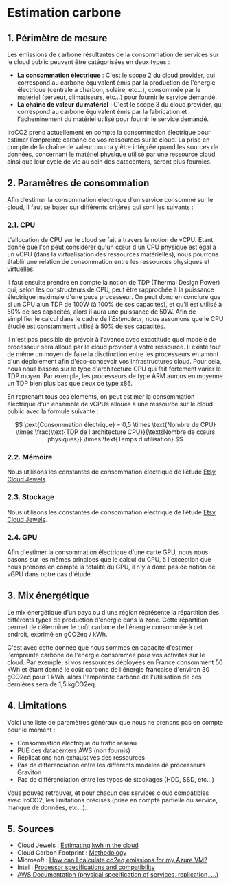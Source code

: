 # Estimation carbone

## 1. Périmètre de mesure 

Les émissions de carbone résultantes de la consommation de services sur le cloud public peuvent être catégorisées en deux types : 

- **La consommation électrique** : C'est le scope 2 du cloud provider,
qui correspond au carbone équivalent émis par la production de l'énergie électrique (centrale à charbon, solaire, etc...),
consommée par le matériel (serveur, climatiseurs, etc...) pour fournir le service demandé.
- **La chaîne de valeur du matériel** : C'est le scope 3 du cloud provider,
qui correspond au carbone équivalent émis par la fabrication et l'acheminement du matériel utilisé pour fournir le service demandé.

IroCO2 prend actuellement en compte la consommation électrique pour estimer l’empreinte carbone de vos ressources sur le cloud.
La prise en compte de la chaîne de valeur pourra y être intégrée quand les sources de données,
concernant le matériel physique utilisé par une ressource cloud ainsi que leur cycle de vie au sein des datacenters,
seront plus fournies.

## 2. Paramètres de consommation

Afin d’estimer la consommation électrique d’un service consommé sur le cloud, il faut se baser sur différents critères qui sont les suivants :

### 2.1. CPU

L'allocation de CPU sur le cloud se fait à travers la notion de vCPU.
Etant donné que l'on peut considérer qu'un cœur d'un CPU physique est égal à un vCPU (dans la virtualisation des ressources matérielles),
nous pourrons établir une relation de consommation entre les ressources physiques et virtuelles. 

Il faut ensuite prendre en compte la notion de TDP (Thermal Design Power) qui, selon les constructeurs de CPU,
peut être rapprochée à la puissance électrique maximale d'une puce processeur.
On peut donc en conclure que si un CPU a un TDP de 100W (à 100% de ses capacités), et qu'il est utilisé à 50% de ses capacités,
alors il aura une puissance de 50W. Afin de simplifier le calcul dans le cadre de l’_Estimateur_,
nous assumons que le CPU étudié est constamment utilisé à 50% de ses capacités. 

Il n'est pas possible de prévoir à l'avance avec exactitude quel modèle de processeur sera alloué par le cloud provider à votre ressource.
Il existe tout de même un moyen de faire la disctinction entre les processeurs en amont d'un déploiement afin d'éco-concevoir vos infrastructures cloud.
Pour cela, nous nous basons sur le type d'architecture CPU qui fait fortement varier le TDP moyen.
Par exemple, les processeurs de type ARM aurons en moyenne un TDP bien plus bas que ceux de type x86.

En reprenant tous ces élements, on peut estimer la consommation électrique d'un ensemble de vCPUs alloués à une ressource sur le cloud public avec la formule suivante :

$$
\text{Consommation électrique} = 0,5
\times \text{Nombre de CPU}
\times \frac{\text{TDP de l'architecture CPU}}{\text{Nombre de cœurs physiques}}
\times \text{Temps d'utilisation}
$$

### 2.2. Mémoire

Nous utilisons les constantes de consommation électrique de l’étude [Etsy Cloud Jewels](https://www.etsy.com/codeascraft/cloud-jewels-estimating-kwh-in-the-cloud).  

### 2.3. Stockage

Nous utilisons les constantes de consommation électrique de l’étude [Etsy Cloud Jewels](https://www.etsy.com/codeascraft/cloud-jewels-estimating-kwh-in-the-cloud).   

### 2.4. GPU

Afin d'estimer la consommation électrique d'une carte GPU,
nous nous basons sur les mêmes principes que le calcul du CPU,
à l'exception que nous prenons en compte la totalité du GPU,
il n'y a donc pas de notion de vGPU dans notre cas d'étude.

## 3. Mix énergétique

Le mix énergétique d'un pays ou d'une région réprésente la répartition des différents types de production d'énergie dans la zone.
Cette répartition permet de déterminer le coût carbone de l'énergie consommée à cet endroit, exprimé en gCO2eq / kWh.

C'est avec cette donnée que nous sommes en capacité d'estimer l'empreinte carbone de l'énergie consommée pour vos activités sur le cloud.
Par exemple, si vos ressources déployées en France consomment 50 kWh et étant donné le coût carbone de l'énergie française d'environ 30 gCO2eq pour 1 kWh,
alors l'empreinte carbone de l'utilisation de ces dernières sera de 1,5 kgCO2eq.

## 4. Limitations

Voici une liste de paramètres généraux que nous ne prenons pas en compte pour le moment : 

* Consommation électrique du trafic réseau
* PUE des datacenters AWS (non fournis)
* Réplications non exhaustives des ressources
* Pas de différenciation entre les différents modèles de processeurs Graviton
* Pas de différenciation entre les types de stockages (HDD, SSD, etc...)

Vous pouvez retrouver, et pour chacun des services cloud compatibles avec IroCO2,
les limitations précises (prise en compte partielle du service, manque de données, etc...).

## 5. Sources

* Cloud Jewels : [Estimating kwh in the cloud](https://www.etsy.com/codeascraft/cloud-jewels-estimating-kwh-in-the-cloud)
* Cloud Carbon Footprint : [Methodology](https://www.cloudcarbonfootprint.org/docs/methodology/)
* Microsoft : [How can I calculate co2eq emissions for my Azure VM?](https://devblogs.microsoft.com/sustainable-software/how-can-i-calculate-co2eq-emissions-for-my-azure-vm/)
* Intel : [Processor specifications and compatibility](https://www.intel.com/content/www/us/en/support/articles/000055611/processors.html)
* [AWS Documentation (physical specification of services, replication, ...)](https://docs.aws.amazon.com/)
